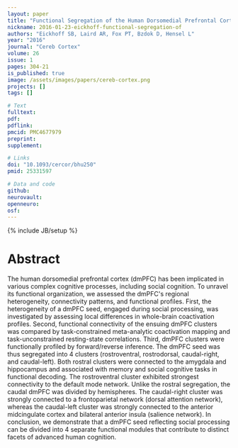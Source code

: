 ```yaml
---
layout: paper
title: "Functional Segregation of the Human Dorsomedial Prefrontal Cortex."
nickname: 2016-01-23-eickhoff-functional-segregation-of
authors: "Eickhoff SB, Laird AR, Fox PT, Bzdok D, Hensel L"
year: "2016"
journal: "Cereb Cortex"
volume: 26
issue: 1
pages: 304-21
is_published: true
image: /assets/images/papers/cereb-cortex.png
projects: []
tags: []

# Text
fulltext:
pdf:
pdflink:
pmcid: PMC4677979
preprint:
supplement:

# Links
doi: "10.1093/cercor/bhu250"
pmid: 25331597

# Data and code
github:
neurovault:
openneuro:
osf:
---
```

{% include JB/setup %}

# Abstract

The human dorsomedial prefrontal cortex (dmPFC) has been implicated in various complex cognitive processes, including social cognition. To unravel its functional organization, we assessed the dmPFC's regional heterogeneity, connectivity patterns, and functional profiles. First, the heterogeneity of a dmPFC seed, engaged during social processing, was investigated by assessing local differences in whole-brain coactivation profiles. Second, functional connectivity of the ensuing dmPFC clusters was compared by task-constrained meta-analytic coactivation mapping and task-unconstrained resting-state correlations. Third, dmPFC clusters were functionally profiled by forward/reverse inference. The dmPFC seed was thus segregated into 4 clusters (rostroventral, rostrodorsal, caudal-right, and caudal-left). Both rostral clusters were connected to the amygdala and hippocampus and associated with memory and social cognitive tasks in functional decoding. The rostroventral cluster exhibited strongest connectivity to the default mode network. Unlike the rostral segregation, the caudal dmPFC was divided by hemispheres. The caudal-right cluster was strongly connected to a frontoparietal network (dorsal attention network), whereas the caudal-left cluster was strongly connected to the anterior midcingulate cortex and bilateral anterior insula (salience network). In conclusion, we demonstrate that a dmPFC seed reflecting social processing can be divided into 4 separate functional modules that contribute to distinct facets of advanced human cognition.
